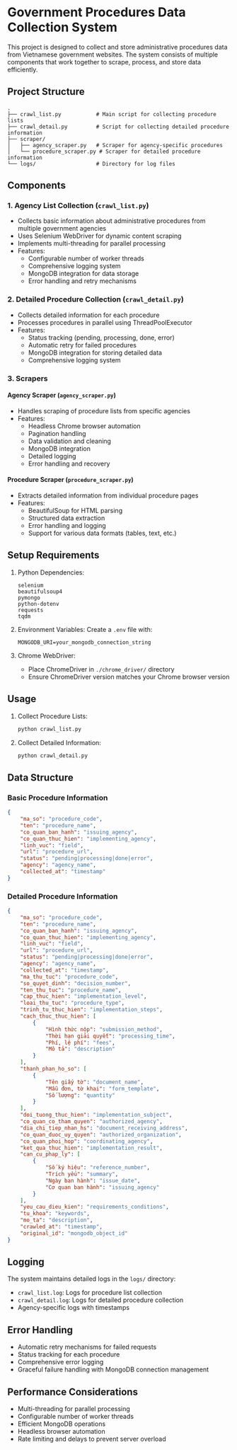 # Government Procedures Data Collection System

This project is designed to collect and store administrative procedures data from Vietnamese government websites. The system consists of multiple components that work together to scrape, process, and store data efficiently.

## Project Structure

```
.
├── crawl_list.py           # Main script for collecting procedure lists
├── crawl_detail.py         # Script for collecting detailed procedure information
├── scraper/
│   ├── agency_scraper.py   # Scraper for agency-specific procedures
│   └── procedure_scraper.py # Scraper for detailed procedure information
└── logs/                   # Directory for log files
```

## Components

### 1. Agency List Collection (`crawl_list.py`)
- Collects basic information about administrative procedures from multiple government agencies
- Uses Selenium WebDriver for dynamic content scraping
- Implements multi-threading for parallel processing
- Features:
  - Configurable number of worker threads
  - Comprehensive logging system
  - MongoDB integration for data storage
  - Error handling and retry mechanisms

### 2. Detailed Procedure Collection (`crawl_detail.py`)
- Collects detailed information for each procedure
- Processes procedures in parallel using ThreadPoolExecutor
- Features:
  - Status tracking (pending, processing, done, error)
  - Automatic retry for failed procedures
  - MongoDB integration for storing detailed data
  - Comprehensive logging system

### 3. Scrapers

#### Agency Scraper (`agency_scraper.py`)
- Handles scraping of procedure lists from specific agencies
- Features:
  - Headless Chrome browser automation
  - Pagination handling
  - Data validation and cleaning
  - MongoDB integration
  - Detailed logging
  - Error handling and recovery

#### Procedure Scraper (`procedure_scraper.py`)
- Extracts detailed information from individual procedure pages
- Features:
  - BeautifulSoup for HTML parsing
  - Structured data extraction
  - Error handling and logging
  - Support for various data formats (tables, text, etc.)

## Setup Requirements

1. Python Dependencies:
   ```
   selenium
   beautifulsoup4
   pymongo
   python-dotenv
   requests
   tqdm
   ```

2. Environment Variables:
   Create a `.env` file with:
   ```
   MONGODB_URI=your_mongodb_connection_string
   ```

3. Chrome WebDriver:
   - Place ChromeDriver in `./chrome_driver/` directory
   - Ensure ChromeDriver version matches your Chrome browser version

## Usage

1. Collect Procedure Lists:
   ```bash
   python crawl_list.py
   ```

2. Collect Detailed Information:
   ```bash
   python crawl_detail.py
   ```

## Data Structure

### Basic Procedure Information
```json
{
    "ma_so": "procedure_code",
    "ten": "procedure_name",
    "co_quan_ban_hanh": "issuing_agency",
    "co_quan_thuc_hien": "implementing_agency",
    "linh_vuc": "field",
    "url": "procedure_url",
    "status": "pending|processing|done|error",
    "agency": "agency_name",
    "collected_at": "timestamp"
}
```

### Detailed Procedure Information
```json
{
    "ma_so": "procedure_code",
    "ten": "procedure_name",
    "co_quan_ban_hanh": "issuing_agency",
    "co_quan_thuc_hien": "implementing_agency",
    "linh_vuc": "field",
    "url": "procedure_url",
    "status": "pending|processing|done|error",
    "agency": "agency_name",
    "collected_at": "timestamp",
    "ma_thu_tuc": "procedure_code",
    "so_quyet_dinh": "decision_number",
    "ten_thu_tuc": "procedure_name",
    "cap_thuc_hien": "implementation_level",
    "loai_thu_tuc": "procedure_type",
    "trinh_tu_thuc_hien": "implementation_steps",
    "cach_thuc_thuc_hien": [
        {
            "Hình thức nộp": "submission_method",
            "Thời hạn giải quyết": "processing_time",
            "Phí, lệ phí": "fees",
            "Mô tả": "description"
        }
    ],
    "thanh_phan_ho_so": [
        {
            "Tên giấy tờ": "document_name",
            "Mẫu đơn, tờ khai": "form_template",
            "Số lượng": "quantity"
        }
    ],
    "doi_tuong_thuc_hien": "implementation_subject",
    "co_quan_co_tham_quyen": "authorized_agency",
    "dia_chi_tiep_nhan_hs": "document_receiving_address",
    "co_quan_duoc_uy_quyen": "authorized_organization",
    "co_quan_phoi_hop": "coordinating_agency",
    "ket_qua_thuc_hien": "implementation_result",
    "can_cu_phap_ly": [
        {
            "Số ký hiệu": "reference_number",
            "Trích yếu": "summary",
            "Ngày ban hành": "issue_date",
            "Cơ quan ban hành": "issuing_agency"
        }
    ],
    "yeu_cau_dieu_kien": "requirements_conditions",
    "tu_khoa": "keywords",
    "mo_ta": "description",
    "crawled_at": "timestamp",
    "original_id": "mongodb_object_id"
}
```

## Logging

The system maintains detailed logs in the `logs/` directory:
- `crawl_list.log`: Logs for procedure list collection
- `crawl_detail.log`: Logs for detailed procedure collection
- Agency-specific logs with timestamps

## Error Handling

- Automatic retry mechanisms for failed requests
- Status tracking for each procedure
- Comprehensive error logging
- Graceful failure handling with MongoDB connection management

## Performance Considerations

- Multi-threading for parallel processing
- Configurable number of worker threads
- Efficient MongoDB operations
- Headless browser automation
- Rate limiting and delays to prevent server overload 